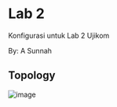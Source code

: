 # Lab 2

Konfigurasi untuk Lab 2 Ujikom

By: A Sunnah

## Topology
![image](https://user-images.githubusercontent.com/100014814/160052610-0a4959cd-4a63-4b8a-9f7f-71188555481c.png)


